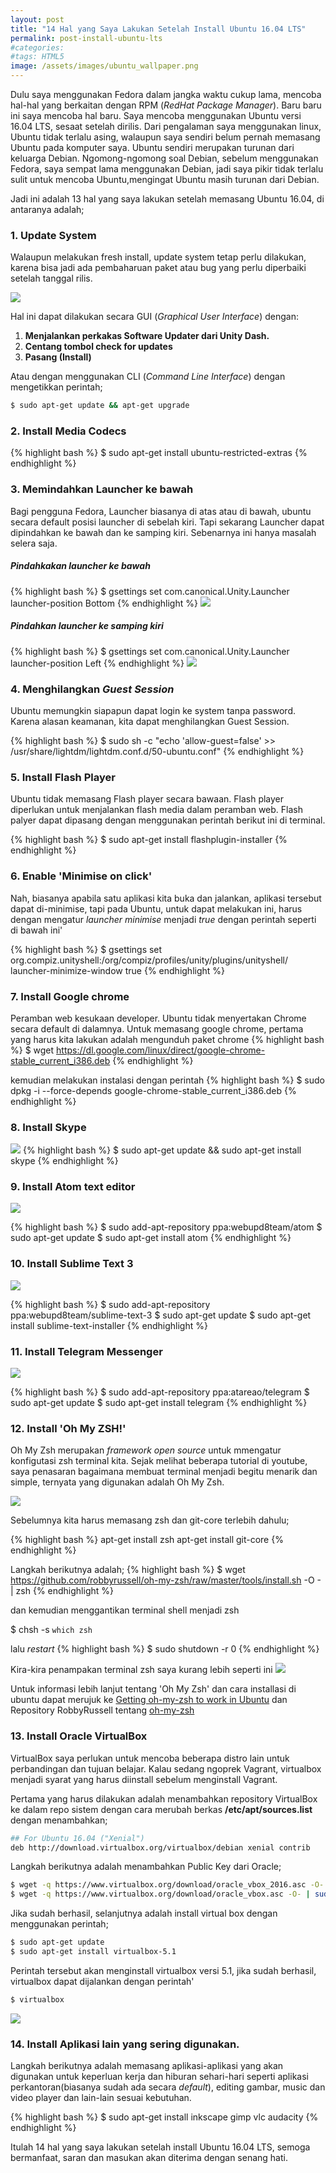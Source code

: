 ```yaml
---
layout: post
title: "14 Hal yang Saya Lakukan Setelah Install Ubuntu 16.04 LTS"
permalink: post-install-ubuntu-lts
#categories:
#tags: HTML5
image: /assets/images/ubuntu_wallpaper.png
---
```


Dulu saya menggunakan Fedora dalam jangka waktu cukup lama, mencoba hal-hal yang berkaitan dengan RPM (*RedHat Package Manager*). Baru baru ini saya mencoba hal baru. Saya mencoba menggunakan Ubuntu versi 16.04 LTS, sesaat setelah dirilis. Dari pengalaman saya menggunakan linux, Ubuntu tidak terlalu asing, walaupun saya sendiri belum pernah memasang Ubuntu pada komputer saya. Ubuntu sendiri merupakan turunan dari keluarga Debian. Ngomong-ngomong soal Debian, sebelum menggunakan Fedora, saya sempat lama menggunakan Debian, jadi saya pikir tidak terlalu sulit untuk mencoba Ubuntu,mengingat Ubuntu masih turunan dari Debian.

Jadi ini adalah 13 hal yang saya lakukan setelah memasang Ubuntu 16.04, di antaranya adalah;

### 1. Update System
Walaupun melakukan fresh install, update system tetap perlu dilakukan, karena bisa jadi ada pembaharuan paket atau bug yang perlu diperbaiki setelah tanggal rilis.

![](/assets/images/soft-updater.png)

Hal ini dapat dilakukan secara GUI (*Graphical User Interface*) dengan:

  1. **Menjalankan perkakas Software Updater dari Unity Dash.**
  2. **Centang tombol check for updates**
  3. **Pasang (Install)**

Atau dengan menggunakan CLI (*Command Line Interface*) dengan mengetikkan perintah;

```bash
$ sudo apt-get update && apt-get upgrade
```

### 2. Install Media Codecs

{% highlight bash %}
$ sudo apt-get install ubuntu-restricted-extras
{% endhighlight %}

### 3. Memindahkan Launcher ke bawah
Bagi pengguna Fedora, Launcher biasanya di atas atau di bawah, ubuntu secara default posisi launcher di sebelah kiri. Tapi sekarang Launcher dapat dipindahkan ke bawah dan ke samping kiri. Sebenarnya ini hanya masalah selera saja.

##### Pindahkakan launcher ke bawah

{% highlight bash %}
$ gsettings set com.canonical.Unity.Launcher launcher-position Bottom
{% endhighlight %}
![](/assets/images/launcher_bottom.png)

##### Pindahkan launcher ke samping kiri

{% highlight bash %}
$ gsettings set com.canonical.Unity.Launcher launcher-position Left
{% endhighlight %}
![](/assets/images/launcher_left.png)

### 4. Menghilangkan *Guest Session*

Ubuntu memungkin siapapun dapat login ke system tanpa password. Karena alasan keamanan, kita dapat menghilangkan Guest Session.

{% highlight bash %}
$ sudo sh -c "echo 'allow-guest=false' >> /usr/share/lightdm/lightdm.conf.d/50-ubuntu.conf"
{% endhighlight %}

### 5. Install Flash Player

Ubuntu tidak memasang Flash player secara bawaan. Flash player diperlukan untuk menjalankan flash media dalam peramban web. Flash palyer dapat dipasang dengan menggunakan perintah berikut ini di terminal.

{% highlight bash %}
$ sudo apt-get install flashplugin-installer
{% endhighlight %}

### 6. Enable 'Minimise on click'

Nah, biasanya apabila satu aplikasi kita buka dan jalankan, aplikasi tersebut dapat di-minimise, tapi pada Ubuntu, untuk dapat melakukan ini, harus dengan mengatur *launcher minimise* menjadi *true* dengan perintah seperti di bawah ini'

{% highlight bash %}
$ gsettings set org.compiz.unityshell:/org/compiz/profiles/unity/plugins/unityshell/ launcher-minimize-window true
{% endhighlight %}

### 7. Install Google chrome

Peramban web kesukaan developer. Ubuntu tidak menyertakan Chrome secara default di dalamnya. Untuk memasang google chrome, pertama yang harus kita lakukan adalah mengunduh paket chrome
{% highlight bash %}
$ wget https://dl.google.com/linux/direct/google-chrome-stable_current_i386.deb
{% endhighlight %}

kemudian melakukan instalasi dengan perintah
{% highlight bash %}
$ sudo dpkg -i --force-depends google-chrome-stable_current_i386.deb
{% endhighlight %}

### 8. Install Skype

![](/assets/images/skype.png)
{% highlight bash %}
$ sudo apt-get update && sudo apt-get install skype
{% endhighlight %}

### 9. Install Atom text editor

![](/assets/images/AtomEditor.png)

{% highlight bash %}
$ sudo add-apt-repository ppa:webupd8team/atom
$ sudo apt-get update
$ sudo apt-get install atom
{% endhighlight %}

### 10. Install Sublime Text 3

![](/assets/images/sublimetext3.png)

{% highlight bash %}
$ sudo add-apt-repository ppa:webupd8team/sublime-text-3
$ sudo apt-get update
$ sudo apt-get install sublime-text-installer
{% endhighlight %}

### 11. Install Telegram Messenger

![](/assets/images/telegram.png)

{% highlight bash %}
$ sudo add-apt-repository ppa:atareao/telegram
$ sudo apt-get update
$ sudo apt-get install telegram
{% endhighlight %}

### 12. Install 'Oh My ZSH!'

Oh My Zsh merupakan *framework open source* untuk mmengatur konfigutasi zsh terminal kita. Sejak melihat beberapa tutorial di youtube, saya penasaran bagaimana membuat terminal menjadi begitu menarik dan simple, ternyata yang digunakan adalah Oh My Zsh.

![](/assets/images/OhMyZsh.png)

Sebelumnya kita harus memasang zsh dan git-core terlebih dahulu;

{% highlight bash %}
apt-get install zsh
apt-get install git-core
{% endhighlight %}

Langkah berikutnya adalah;
{% highlight bash %}
$ wget https://github.com/robbyrussell/oh-my-zsh/raw/master/tools/install.sh -O - | zsh
{% endhighlight %}

dan kemudian menggantikan terminal shell menjadi zsh

$ chsh -s `which zsh`

lalu *restart*
{% highlight bash %}
$ sudo shutdown -r 0
{% endhighlight %}

Kira-kira penampakan terminal zsh saya kurang lebih seperti ini ![](/assets/images/myterminal.png)

Untuk informasi lebih lanjut tentang 'Oh My Zsh' dan cara installasi di ubuntu dapat merujuk ke [Getting oh-my-zsh to work in Ubuntu](https://gist.github.com/tsabat/1498393) dan Repository RobbyRussell tentang [oh-my-zsh](https://github.com/robbyrussell/oh-my-zsh)

### 13. Install Oracle VirtualBox
VirtualBox saya perlukan untuk mencoba beberapa distro lain untuk perbandingan dan tujuan belajar. Kalau sedang ngoprek Vagrant, virtualbox menjadi syarat yang harus diinstall sebelum menginstall Vagrant.

Pertama yang harus dilakukan adalah menambahkan repository VirtualBox ke dalam repo sistem dengan cara merubah berkas **/etc/apt/sources.list** dengan menambahkan;

```bash
## For Ubuntu 16.04 ("Xenial")
deb http://download.virtualbox.org/virtualbox/debian xenial contrib
```

Langkah berikutnya adalah menambahkan Public Key dari Oracle;

```bash
$ wget -q https://www.virtualbox.org/download/oracle_vbox_2016.asc -O- | sudo apt-key add -
$ wget -q https://www.virtualbox.org/download/oracle_vbox.asc -O- | sudo apt-key add -
```
Jika sudah berhasil, selanjutnya adalah install virtual box dengan menggunakan perintah;

```bash
$ sudo apt-get update
$ sudo apt-get install virtualbox-5.1
```
Perintah tersebut akan menginstall virtualbox versi 5.1, jika sudah berhasil, virtualbox dapat dijalankan dengan perintah'

```bash
$ virtualbox
```
![](/assets/images/VirtualBox.png)

### 14. Install Aplikasi lain yang sering digunakan.
Langkah berikutnya adalah memasang aplikasi-aplikasi yang akan digunakan untuk keperluan kerja dan hiburan sehari-hari seperti aplikasi perkantoran(biasanya sudah ada secara *default*), editing gambar, music dan video player dan lain-lain sesuai kebutuhan.

{% highlight bash %}
$ sudo apt-get install inkscape gimp vlc audacity
{% endhighlight %}

Itulah 14 hal yang saya lakukan setelah install Ubuntu 16.04 LTS, semoga bermanfaat, saran dan masukan akan diterima dengan senang hati.
